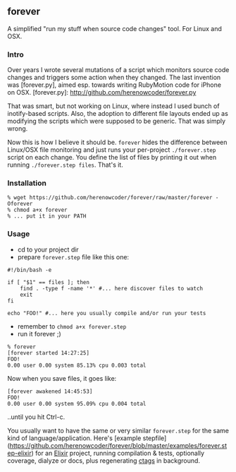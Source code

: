 ## forever

A simplified "run my stuff when source code changes" tool.
For Linux and OSX.

### Intro

Over years I wrote several mutations of a script which monitors source code changes
and triggers some action when they changed. The last invention was [forever.py],
aimed esp. towards writing RubyMotion code for iPhone on OSX.
[forever.py]: http://github.com/herenowcoder/forever.py

That was smart, but not working on Linux, where instead I used bunch of inotify-based
scripts. Also, the adoption to different file layouts ended up as modifying the scripts
which were supposed to be generic. That was simply wrong.

Now this is how I believe it should be. `forever` hides the difference between Linux/OSX
file monitoring and just runs your per-project `./forever.step` script on each change.
You define the list of files by printing it out when running `./forever.step files`.
That's it.

### Installation
```shell
% wget https://github.com/herenowcoder/forever/raw/master/forever -Oforever
% chmod a+x forever
% ... put it in your PATH
```

### Usage
* cd to your project dir
* prepare `forever.step` file like this one:
```shell
#!/bin/bash -e

if [ "$1" == files ]; then
    find . -type f -name '*' #... here discover files to watch
    exit
fi

echo "FOO!" #... here you usually compile and/or run your tests
```
* remember to `chmod a+x forever.step`
* run it forever ;)
```shell
% forever
[forever started 14:27:25]
FOO!
0.00 user 0.00 system 85.13% cpu 0.003 total
```
Now when you save files, it goes like:
```
[forever awakened 14:45:53]
FOO!
0.00 user 0.00 system 95.09% cpu 0.004 total
```
..until you hit Ctrl-c.

You usually want to have the same or very similar `forever.step`
for the same kind of language/application. Here's [example stepfile]
(https://github.com/herenowcoder/forever/blob/master/examples/forever.step-elixir)
for an [Elixir] project,
running compilation & tests, optionally coverage, dialyze or docs,
plus regenerating [ctags] in background.

[Elixir]: http://elixir-lang.org
[ctags]: http://ctags.sourceforge.net
